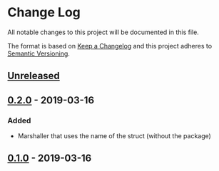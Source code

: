 # Change Log


All notable changes to this project will be documented in this file.

The format is based on [Keep a Changelog](http://keepachangelog.com/en/1.0.0/)
and this project adheres to [Semantic Versioning](http://semver.org/spec/v2.0.0.html).


## [Unreleased]


## [0.2.0] - 2019-03-16

### Added

- Marshaller that uses the name of the struct (without the package)


## [0.1.0] - 2019-03-16


[Unreleased]: https://github.com/goph/watermillx/compare/v0.2.0...HEAD
[0.2.0]: https://github.com/goph/watermillx/compare/v0.1.0...v0.2.0
[0.1.0]: https://github.com/goph/watermillx/compare/v0.0.0...v0.1.0
